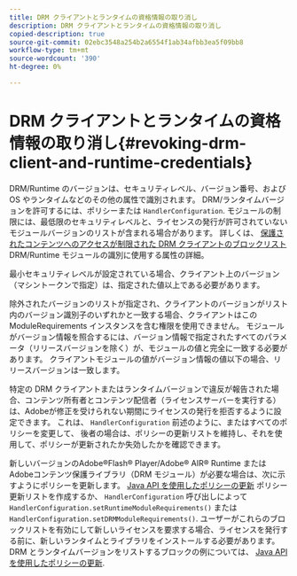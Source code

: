 ```yaml
---
title: DRM クライアントとランタイムの資格情報の取り消し
description: DRM クライアントとランタイムの資格情報の取り消し
copied-description: true
source-git-commit: 02ebc3548a254b2a6554f1ab34afbb3ea5f09bb8
workflow-type: tm+mt
source-wordcount: '390'
ht-degree: 0%

---
```


# DRM クライアントとランタイムの資格情報の取り消し{#revoking-drm-client-and-runtime-credentials}

DRM/Runtime のバージョンは、セキュリティレベル、バージョン番号、および OS やランタイムなどのその他の属性で識別されます。 DRM/ランタイムバージョンを許可するには、ポリシーまたは `HandlerConfiguration`. モジュールの制限には、最低限のセキュリティレベルと、ライセンスの発行が許可されていないモジュールバージョンのリストが含まれる場合があります。 詳しくは、 [保護されたコンテンツへのアクセスが制限された DRM クライアントのブロックリスト](../../aaxs-protecting-content/content-introduction/content-usage-rules/content-runtime-application-restrictions/content-blocklist-drm-clients.md) DRM/Runtime モジュールの識別に使用する属性の詳細。

最小セキュリティレベルが設定されている場合、クライアント上のバージョン（マシントークンで指定）は、指定された値以上である必要があります。

除外されたバージョンのリストが指定され、クライアントのバージョンがリスト内のバージョン識別子のいずれかと一致する場合、クライアントはこの ModuleRequirements インスタンスを含む権限を使用できません。 モジュールがバージョン情報を照合するには、バージョン情報で指定されたすべてのパラメータ（リリースバージョンを除く）が、モジュールの値と完全に一致する必要があります。 クライアントモジュールの値がバージョン情報の値以下の場合、リリースバージョンは一致します。

特定の DRM クライアントまたはランタイムバージョンで違反が報告された場合、コンテンツ所有者とコンテンツ配信者（ライセンスサーバーを実行する）は、Adobeが修正を受けられない期間にライセンスの発行を拒否するように設定できます。 これは、 `HandlerConfiguration` 前述のように、またはすべてのポリシーを変更して、 後者の場合は、ポリシーの更新リストを維持し、それを使用して、ポリシーが更新されたか失効したかを確認できます。

新しいバージョンのAdobe®Flash® Player/Adobe® AIR® Runtime またはAdobeコンテンツ保護ライブラリ（DRM モジュール）が必要な場合は、次に示すようにポリシーを更新します。 [Java API を使用したポリシーの更新](../../aaxs-protecting-content/content-working-with-policies/content-updating-policy-using-java-api.md) ポリシー更新リストを作成するか、 `HandlerConfiguration` 呼び出しによって `HandlerConfiguration.setRuntimeModuleRequirements()` または `HandlerConfiguration.setDRMModuleRequirements()`. ユーザーがこれらのブロックリストを有効にして新しいライセンスを要求する場合、ライセンスを発行する前に、新しいランタイムとライブラリをインストールする必要があります。 DRM とランタイムバージョンをリストするブロックの例については、 [Java API を使用したポリシーの更新](../../aaxs-protecting-content/content-working-with-policies/content-updating-policy-using-java-api.md).
